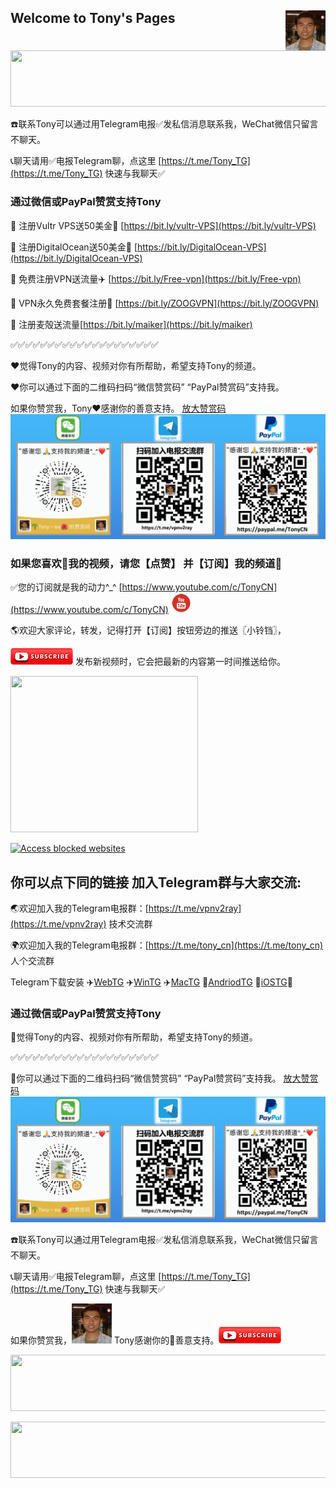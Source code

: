 ## Welcome to Tony's Pages <img align="right" src="./image/Tony.jpeg"/>
<a href="https://www.vultr.com/?ref=7965370" target="_blank"><img src="https://www.vultr.com/media/banners/banner_728x90.png" width="728" height="90"></a>

☎️联系Tony可以通过用Telegram电报✅发私信消息联系我，WeChat微信只留言不聊天。

📞聊天请用✅电报Telegram聊，点这里 [https://t.me/Tony_TG](https://t.me/Tony_TG) 快速与我聊天✅

### 通过微信或PayPal赞赏支持Tony
🚒 注册Vultr VPS送50美金🎁 [https://bit.ly/vultr-VPS](https://bit.ly/vultr-VPS)

🚗 注册DigitalOcean送50美金🎁 [https://bit.ly/DigitalOcean-VPS](https://bit.ly/DigitalOcean-VPS)

🚕 免费注册VPN送流量✈️ [https://bit.ly/Free-vpn](https://bit.ly/Free-vpn)

🚙 VPN永久免费套餐注册🚀 [https://bit.ly/ZOOGVPN](https://bit.ly/ZOOGVPN)

 🌹 注册麦殻送流量[https://bit.ly/maiker](https://bit.ly/maiker)

✅✅✅✅✅✅✅✅✅✅✅✅✅✅✅✅✅✅✅✅

❤️觉得Tony的内容、视频对你有所帮助，希望支持Tony的频道。

❤️你可以通过下面的二维码扫码“微信赞赏码” “PayPal赞赏码”支持我。

如果你赞赏我，Tony❤️感谢你的善意️支持。
[放大赞赏码](./image/tony_weixin_paypal_donate.gif)
![赞赏码](./image/tony_weixin_paypal_donate.gif)



### 如果您喜欢🧡我的视频，请您【点赞】 并【订阅】我的频道💙

✅您的订阅就是我的动力^_^ [https://www.youtube.com/c/TonyCN](https://www.youtube.com/c/TonyCN) ![](./image/youtube-32.png)

🌎欢迎大家评论，转发，记得打开【订阅】按钮旁边的推送〖小铃铛〗，

![](./image/youtube-subscribe.png) 发布新视频时，它会把最新的内容第一时间推送给你。

<a href="https://billing.ivacy.com/page/90680/45159cde" target="_top"><img src="https://ivacy.postaffiliatepro.com/accounts/default1/vdegzkxbw/45159cde.png" alt="" title="" width="300" height="250" /></a><img style="border:0" src="http://ivacy.postaffiliatepro.com/scripts/vdegzkxiw?aff=90680&amp;a_bid=45159cde" width="1" height="1" alt="" />

<a href="https://zoogvpn.com/sign-up?ref=ttywxu" title="Free Zoog VPN Service"  target="_blank"><img border="0" src="https://zoogvpn.com/images/affiliates/125x125.png" alt="Access blocked websites" width="125" height="125"/></a>

## 你可以点下同的链接 加入Telegram群与大家交流:

🌏欢迎加入我的Telegram电报群：[https://t.me/vpnv2ray](https://t.me/vpnv2ray)  技术交流群

🌍欢迎加入我的Telegram电报群：[https://t.me/tony_cn](https://t.me/tony_cn)  人个交流群

Telegram下载安装 ✈️[WebTG](https://web.telegram.org)  ✈️[WinTG](https://git.io/Telegram.exe)  ✈️[MacTG](https://git.io/Telegram.zip)  🚀[AndriodTG](https://git.io/Telegram.apk)  🚀[iOSTG](https://itunes.apple.com/app/telegram-messenger/id686449807)🚀

### 通过微信或PayPal赞赏支持Tony

💖觉得Tony的内容、视频对你有所帮助，希望支持Tony的频道。

✅✅✅✅✅✅✅✅✅✅✅✅✅✅✅✅✅✅✅✅

💖你可以通过下面的二维码扫码“微信赞赏码” “PayPal赞赏码”支持我。
[放大赞赏码](./image/tony_weixin_paypal_donate.gif)
![赞赏码](./image/tony_weixin_paypal_donate.gif)

☎️联系Tony可以通过用Telegram电报✅发私信消息联系我，WeChat微信只留言不聊天。

📞聊天请用✅电报Telegram聊，点这里 [https://t.me/Tony_TG](https://t.me/Tony_TG) 快速与我聊天✅

如果你赞赏我，![](./image/Tony.jpeg) Tony感谢你的💖善意️支持。![](./image/youtube-subscribe.png)


<a href="https://www.vultr.com/?ref=7965370" target="_blank"><img src="https://www.vultr.com/media/banners/banner_728x90.png" width="728" height="90"></a>

<a href="https://billing.ivacy.com/page/90680/f8a8a7e2" target="_top"><img src="https://ivacy.postaffiliatepro.com/accounts/default1/vdegzkxbw/f8a8a7e2.png" alt="" title="" width="728" height="90" /></a><img style="border:0" src="http://ivacy.postaffiliatepro.com/scripts/vdegzkxiw?aff=90680&amp;a_bid=f8a8a7e2" width="1" height="1" alt="" />
